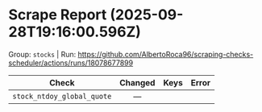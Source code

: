 # Scrape Report (2025-09-28T19:16:00.596Z)

Group: `stocks`  |  Run: https://github.com/AlbertoRoca96/scraping-checks-scheduler/actions/runs/18078677899

| Check | Changed | Keys | Error |
|---|:---:|:--|:--|
| `stock_ntdoy_global_quote` | — |  |  |
